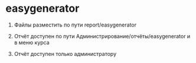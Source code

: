 # easygenerator

1. Файлы разместить по пути report/easygenerator

2. Отчёт доступен по пути Администрирование/отчёты/easygenerator и в меню курса

3. Отчёт доступен только администратору
